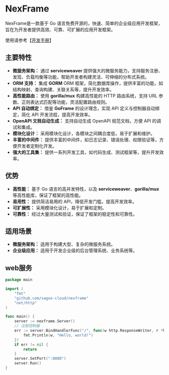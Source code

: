 # NexFrame

NexFrame是一款基于 Go 语言免费开源的，快速、简单的企业级应用开发框架，旨在为开发者提供高效、可靠、可扩展的应用开发框架。

使用请参考【[开发手册](https://sagoo.gitbook.io/nexframe)】

## 主要特性

* **微服务架构：** 通过 **serviceweaver** 提供强大的微服务能力，支持服务注册、发现、负载均衡等功能，帮助开发者构建灵活、可伸缩的分布式系统。
* **ORM 支持：** 集成 **GORM** ORM 框架，简化数据库操作，提供丰富的功能，如结构映射、查询构建、关联关系等，提升开发效率。
* **高性能路由：** 使用 **gorilla/mux** 构建高性能的 HTTP 路由系统，支持 URL 参数、正则表达式匹配等功能，灵活配置路由规则。
* **API 自动绑定：** 借鉴 **GoFrame** 的设计理念，实现 API 定义与控制器自动绑定，简化 API 开发流程，提高开发效率。
* **OpenAPI 文档自动生成：** 支持自动生成 OpenAPI 规范文档，方便 API 的调试和集成。
* **模块化设计：** 采用模块化设计，各模块之间耦合度低，易于扩展和维护。
* **丰富的中间件：** 提供丰富的中间件，如日志记录、错误处理、权限验证等，方便开发者定制化开发。
* **强大的工具集：** 提供一系列开发工具，如代码生成、测试框架等，提升开发效率。

## **优势**

* **高性能：** 基于 Go 语言的高并发特性，以及 **serviceweaver**、**gorilla/mux** 等高性能库，保证了框架的高性能。
* **易用性：** 提供简洁易用的 API，降低开发门槛，提高开发效率。
* **可扩展性：** 采用模块化设计，易于扩展和定制。
* **可靠性：** 经过大量测试和验证，保证了框架的稳定性和可靠性。

## **适用场景**

* **微服务架构：** 适用于构建大型、复杂的微服务系统。
* **企业级应用：** 适用于开发企业级的后台管理系统、业务系统等。

## web服务

```go
package main

import (
	"fmt"
	"github.com/sagoo-cloud/nexframe"
	"net/http"
)

func main() {
	server := nexframe.Server()
	// 注册控制器
	err := server.BindHandlerFunc("/", func(w http.ResponseWriter, r *http.Request) {
		fmt.Println(w, "Hello, world!")
	})
	if err != nil {
		return
	}
	server.SetPort(":8080")
	server.Run()
}

```

